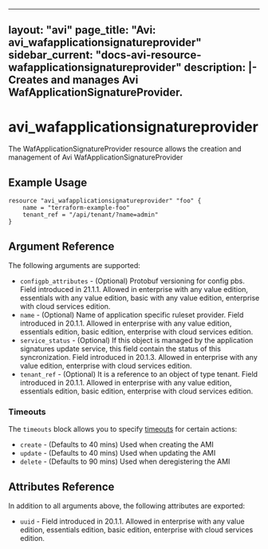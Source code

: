 <!--
    Copyright 2021 VMware, Inc.
    SPDX-License-Identifier: Mozilla Public License 2.0
-->
---
layout: "avi"
page_title: "Avi: avi_wafapplicationsignatureprovider"
sidebar_current: "docs-avi-resource-wafapplicationsignatureprovider"
description: |-
  Creates and manages Avi WafApplicationSignatureProvider.
---

# avi_wafapplicationsignatureprovider

The WafApplicationSignatureProvider resource allows the creation and management of Avi WafApplicationSignatureProvider

## Example Usage

```hcl
resource "avi_wafapplicationsignatureprovider" "foo" {
    name = "terraform-example-foo"
    tenant_ref = "/api/tenant/?name=admin"
}
```

## Argument Reference

The following arguments are supported:

* `configpb_attributes` - (Optional) Protobuf versioning for config pbs. Field introduced in 21.1.1. Allowed in enterprise with any value edition, essentials with any value edition, basic with any value edition, enterprise with cloud services edition.
* `name` - (Optional) Name of application specific ruleset provider. Field introduced in 20.1.1. Allowed in enterprise with any value edition, essentials edition, basic edition, enterprise with cloud services edition.
* `service_status` - (Optional) If this object is managed by the application signatures update  service, this field contain the status of this syncronization. Field introduced in 20.1.3. Allowed in enterprise with any value edition, enterprise with cloud services edition.
* `tenant_ref` - (Optional) It is a reference to an object of type tenant. Field introduced in 20.1.1. Allowed in enterprise with any value edition, essentials edition, basic edition, enterprise with cloud services edition.


### Timeouts

The `timeouts` block allows you to specify [timeouts](https://www.terraform.io/docs/configuration/resources.html#timeouts) for certain actions:

* `create` - (Defaults to 40 mins) Used when creating the AMI
* `update` - (Defaults to 40 mins) Used when updating the AMI
* `delete` - (Defaults to 90 mins) Used when deregistering the AMI

## Attributes Reference

In addition to all arguments above, the following attributes are exported:

* `uuid` -  Field introduced in 20.1.1. Allowed in enterprise with any value edition, essentials edition, basic edition, enterprise with cloud services edition.

